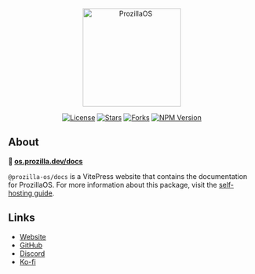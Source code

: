 <div align="center">
  <br />
  <p>
    <a href="https://os.prozilla.dev/"><img src="https://os.prozilla.dev/assets/logo.svg?v=2" height="200" alt="ProzillaOS" /></a>
  </p>
  <p>
    <a href="https://github.com/prozilla-os/ProzillaOS/blob/main/LICENSE.md"><img alt="License" src="https://img.shields.io/github/license/Prozilla/ProzillaOS?style=flat-square&color=FF4D5B&label=License"></a>
    <a href="https://github.com/prozilla-os/ProzillaOS"><img alt="Stars" src="https://img.shields.io/github/stars/Prozilla/ProzillaOS?style=flat-square&color=FED24C&label=%E2%AD%90"></a>
    <a href="https://github.com/prozilla-os/ProzillaOS"><img alt="Forks" src="https://img.shields.io/github/forks/Prozilla/ProzillaOS?style=flat-square&color=4D9CFF&label=Forks&logo=github"></a>
    <a href="https://www.npmjs.com/package/prozilla-os"><img alt="NPM Version" src="https://img.shields.io/npm/v/prozilla-os?logo=npm&style=flat-square&label=prozilla-os&color=FF4D5B"></a>
  </p>
</div>

## About

**🔗 [os.prozilla.dev/docs](https://os.prozilla.dev/docs)**

`@prozilla-os/docs` is a VitePress website that contains the documentation for ProzillaOS. For more information about this package, visit the [self-hosting guide](https://os.prozilla.dev/docs/guides/self-hosting).

## Links

- [Website][website]
- [GitHub][github]
- [Discord][discord]
- [Ko-fi][ko-fi]

[website]: https://os.prozilla.dev/docs
[github]: https://github.com/prozilla-os/ProzillaOS/tree/main/demo
[discord]: https://discord.gg/JwbyQP4tdz
[ko-fi]: https://ko-fi.com/prozilla
